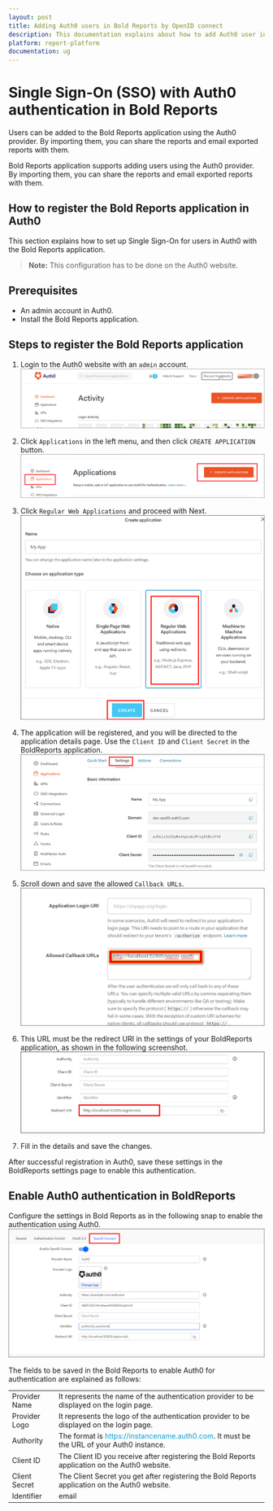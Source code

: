 ```yaml
---
layout: post
title: Adding Auth0 users in Bold Reports by OpenID connect
description: This documentation explains about how to add Auth0 user in Bold Reports using the OpenID connect settings
platform: report-platform
documentation: ug
---
```


# Single Sign-On (SSO) with Auth0 authentication in Bold Reports

Users can be added to the Bold Reports application using the Auth0 provider. By importing them, you can share the reports and email exported reports with them.

Bold Reports application supports adding users using the Auth0 provider. By importing them, you can share the reports and email exported reports with them.

## How to register the Bold Reports application in Auth0

This section explains how to set up Single Sign-On for users in Auth0 with the Bold Reports application.

> **Note:** This configuration has to be done on the Auth0 website.

## Prerequisites

* An admin account in Auth0.
* Install the Bold Reports application.

## Steps to register the Bold Reports application

1. Login to the Auth0 website with an `admin` account.
    ![Auth0 Login Admin Account](/static/assets/on-premise/images/authentication/single-sign-on/openid-connect/auth0/auth0-login-admin-account.png)

2. Click `Applications` in the left menu, and then click `CREATE APPLICATION` button.
    ![Auth0 create Application](/static/assets/on-premise/images/authentication/single-sign-on/openid-connect/auth0/auth0-create-application.png)

3. Click `Regular Web Applications` and proceed with Next.
    ![Select Regular Web Application](/static/assets/on-premise/images/authentication/single-sign-on/openid-connect/auth0/select-regular-web-application.png)

4. The application will be registered, and you will be directed to the application details page. Use the `Client ID` and `Client Secret` in the BoldReports application.
    ![auth0 ClientId and Client Secret](/static/assets/on-premise/images/authentication/single-sign-on/openid-connect/auth0/auth0-clientid-client-secret.png)

5. Scroll down and save the allowed `Callback URLs`.
    ![Auth0 Save Callback URL](/static/assets/on-premise/images/authentication/single-sign-on/openid-connect/auth0/auth0-save-callback-url.png)

6. This URL must be the redirect URI in the settings of your BoldReports application, as shown in the following screenshot.
    ![Lodin Redirect URI](/static/assets/on-premise/images/authentication/single-sign-on/openid-connect/auth0/login-redirect-uri.png)

7. Fill in the details and save the changes.

After successful registration in Auth0, save these settings in the BoldReports settings page to enable this authentication.

## Enable Auth0 authentication in BoldReports

Configure the settings in Bold Reports as in the following snap to enable the authentication using Auth0.
    ![Configure Bold Report OpenID Auth0](/static/assets/on-premise/images/authentication/single-sign-on/openid-connect/auth0/configure-boldreport-openid-auth0.png)

The fields to be saved in the Bold Reports to enable Auth0 for authentication are explained as follows:
<table>
<tr>
    <td>
        Provider Name
    </td>
    <td>
        It represents the name of the authentication provider to be displayed on the login page.
    </td>
</tr>
<tr>
    <td>
        Provider Logo
    </td>
    <td>
        It represents the logo of the authentication provider to be displayed on the login page.
    </td>
</tr>
<tr>
    <td>
        Authority
    </td>
    <td>
        The format is <span style="color:#0c9dd1">https://instancename.auth0.com</span>.  It must be the URL of your Auth0 instance.
    </td>
</tr>
<tr>
    <td>
        Client ID
    </td>
    <td>
        The Client ID you receive after registering the Bold Reports application on the Auth0 website.
    </td>
</tr>
<tr>
    <td>
        Client Secret
    </td>
    <td>
        The Client Secret you get after registering the Bold Reports application on the Auth0 website.
    </td>
</tr>
<tr>
    <td>
        Identifier
    </td>
    <td>
        email
    </td>
</tr>
</table>
